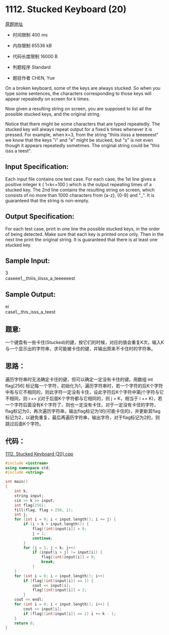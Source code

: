 ﻿# 1112. Stucked Keyboard (20)

[原题地址](https://www.patest.cn/contests/pat-a-practise/1112)

* 时间限制 400 ms

* 内存限制 65536 kB

* 代码长度限制 16000 B

* 判题程序 Standard

* 题目作者 CHEN, Yue


On a broken keyboard, some of the keys are always stucked. So when you type some sentences, the characters corresponding to those keys will appear repeatedly on screen for k times.

Now given a resulting string on screen, you are supposed to list all the possible stucked keys, and the original string.

Notice that there might be some characters that are typed repeatedly. The stucked key will always repeat output for a fixed k times whenever it is pressed. For example, when k=3, from the string "thiiis iiisss a teeeeeest" we know that the keys "i" and "e" might be stucked, but "s" is not even though it appears repeatedly sometimes. The original string could be "this isss a teest".

## Input Specification:

Each input file contains one test case. For each case, the 1st line gives a positive integer k ( 1<k<=100 ) which is the output repeating times of a stucked key. The 2nd line contains the resulting string on screen, which consists of no more than 1000 characters from {a-z}, {0-9} and "_". It is guaranteed that the string is non-empty.

## Output Specification:

For each test case, print in one line the possible stucked keys, in the order of being detected. Make sure that each key is printed once only. Then in the next line print the original string. It is guaranteed that there is at least one stucked key.

## Sample Input:

3  
caseee1__thiiis_iiisss_a_teeeeeest  

## Sample Output:

ei  
case1__this_isss_a_teest  


## 题意: 

一个键盘有一些卡住(Stucked)的键，按它们的时候，对应的值会重复K次，输入K与一个显示出的字符串，求可能被卡住的键，并输出原来不卡住时的字符串。

## 思路：

遍历字符串时无法确定卡住的键，但可以确定一定没有卡住的键。用数组 int flag[256] 标记每一个字符，初始化为1，遍历字符串时，若一个字符的后K个字符中有与它不相同的，则此字符一定没有卡住，设此字符后K个字符中第j个字符与它不相同，则 i += j(对于后面K个字符都与它相同的，则 j = K，相当于 i += K)，若一个字符后面没有K个字符了，则也一定没有卡住，对于一定没有卡住的字符，flag标记为0，再次遍历字符串，输出flag标记为1的(可能卡住的)，并更新其flag标记为2，以避免重复，最后再遍历字符串，输出字符，对于flag标记为2的，则跳过后面K个字符。


## 代码：

[1112. Stucked Keyboard (20).cpp](https://github.com/jerrykcode/PAT-Practise/blob/master/PAT%20Advanced%20Level%20Practise/1112.%20Stucked%20Keyboard%20(20)/1112.%20Stucked%20Keyboard%20(20).cpp)

```cpp
#include <iostream>
using namespace std;
#include <string>

int main()
{
	int k;
	string input;
	cin >> k >> input;
	int flag[256];
	fill(flag, flag + 256, 1);
	int j;
	for (int i = 0; i < input.length(); i += j) {
		if (i + k > input.length()) {
			flag[(int)input[i]] = 0;
			j = 1;
			continue;
		}
		for (j = 1; j < k; j++)
			if (input[i + j] != input[i]) {
				flag[(int)input[i]] = 0;
				break;
			}
	}
	for (int i = 0; i < input.length(); i++) 
		if (flag[(int)input[i]] == 1) {
			cout << input[i];
			flag[(int)input[i]] = 2;
		}
	cout << endl;
	for (int i = 0; i < input.length(); i++) {
		cout << input[i];
		if (flag[(int)input[i]] == 2) i += k - 1;
	}
	return 0;
}
```